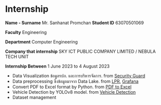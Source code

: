 # Internship



**Name - Surname** Mr. Sanhanat Promchan   **Student ID** 63070501069

**Faculty** Engineering 

**Department** Computer Engineering

**Company that internship** SKY ICT PUBLIC COMPANY LIMITED / NEBULA TECH UNIT

**Internship Between** 1 June 2023 to 4 August 2023

-	Data Visualization ข้อมูลรปภ. และการบริหารจัดการ. from [Security Guard](https://github.com/monsanhanat/Portfolio/tree/main/Internship/Security%20Guard)
-	Data preprocessing ซี่งข้อมูลมาจาก Data Lake. from [LPR](lpr_log), [Grafana](Grafana)
-	Convert PDF to Excel format by Python.  from [PDF to Excel](pdf_to_excel)
-	Vehicle Detection by YOLOv8 model.  from [Vehicle Detection](yolov8_detect_car)
-	Dataset management
